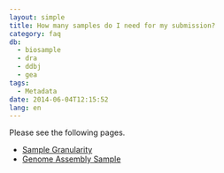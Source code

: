 ```yaml
---
layout: simple
title: How many samples do I need for my submission?
category: faq
db:
  - biosample
  - dra
  - ddbj
  - gea
tags: 
  - Metadata
date: 2014-06-04T12:15:52
lang: en
---
```


Please see the following pages.
- [Sample Granularity](/biosample/overview-e.html#granularity)
- [Genome Assembly Sample](/biosample/genome-assembly-sample-e.html)
